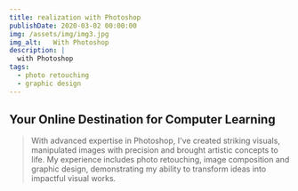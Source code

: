 ```yaml
---
title: realization with Photoshop
publishDate: 2020-03-02 00:00:00
img: /assets/img/img3.jpg
img_alt:   With Photoshop
description: |
  with Photoshop
tags:
  - photo retouching
  - graphic design
---
```

## Your Online Destination for Computer Learning

> With advanced expertise in Photoshop, I've created striking visuals, manipulated images with precision and brought artistic concepts to life. My experience includes photo retouching, image composition and graphic design, demonstrating my ability to transform ideas into impactful visual works.